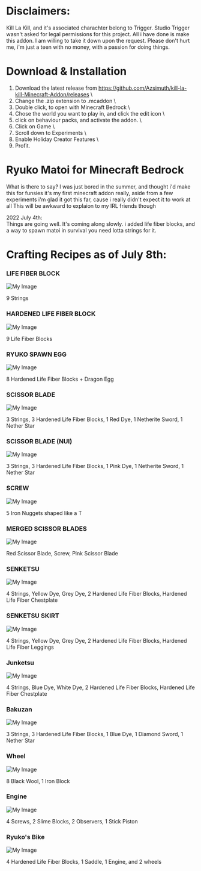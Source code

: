 # Disclaimers:

Kill La Kill, and it's associated charachter belong to Trigger. Studio Trigger wasn't asked for legal permissions for this project. All i have done is make this addon. 
I am willing to take it down upon the request.
Please don't hurt me, i'm just a teen with no money, with a passion for doing things.

# Download & Installation
1. Download the latest release from https://github.com/Azsimuth/kill-la-kill-Minecraft-Addon/releases \
2. Change the .zip extension to .mcaddon \
3. Double click, to open with Minecraft Bedrock \
4. Chose the world you want to play in, and click the edit icon \
5. click on behaviour packs, and activate the addon. \
6. Click on Game \
7. Scroll down to Experiments \
8. Enable Holiday Creator Features \
9. Profit.

# Ryuko Matoi for Minecraft Bedrock
What is there to say?
I was just bored in the summer, and thought i'd make this for funsies
it's my first minecraft addon really, aside from a few experiments
i'm glad it got this far, cause i really didn't expect it to work at all
This will be awkward to explaion to my IRL friends though

2022 July 4th:	
Things are going well.
It's coming along slowly.
i added life fiber blocks, and a way to spawn matoi in survival
you need lotta strings for it.

# Crafting Recipes as of July 8th:
### LIFE FIBER BLOCK

![My Image](crafting/craft_lifefiberblock.png)

9 Strings

### HARDENED LIFE FIBER BLOCK

![My Image](crafting/craft_hardenedlifefiber.png)

9 Life Fiber Blocks

### RYUKO SPAWN EGG

![My Image](crafting/craft_ryuko_egg.png)

8 Hardened Life Fiber Blocks + Dragon Egg

### SCISSOR BLADE

![My Image](crafting/craft_ryukosword.png)

3 Strings, 3 Hardened Life Fiber Blocks, 1 Red Dye, 1 Netherite Sword, 1 Nether Star

### SCISSOR BLADE (NUI)

![My Image](crafting/craft_nuisword.png)

3 Strings, 3 Hardened Life Fiber Blocks, 1 Pink Dye, 1 Netherite Sword, 1 Nether Star

### SCREW

![My Image](crafting/craft_screw.png)

5 Iron Nuggets shaped like a T

### MERGED SCISSOR BLADES

![My Image](crafting/craft_full_blades.png)

Red Scissor Blade, Screw, Pink Scissor Blade

### SENKETSU

![My Image](crafting/craft_senketsu_temp.png)

4 Strings, Yellow Dye, Grey Dye, 2 Hardened Life Fiber Blocks, Hardened Life Fiber Chestplate

### SENKETSU SKIRT

![My Image](crafting/craft_senketsu_skirt.png)

4 Strings, Yellow Dye, Grey Dye, 2 Hardened Life Fiber Blocks, Hardened Life Fiber Leggings

### Junketsu

![My Image](crafting/craft_junketsu.png)

4 Strings, Blue Dye, White Dye, 2 Hardened Life Fiber Blocks, Hardened Life Fiber Chestplate

### Bakuzan

![My Image](crafting/craft_bakuzan.png)

3 Strings, 3 Hardened Life Fiber Blocks, 1 Blue Dye, 1 Diamond Sword, 1 Nether Star

### Wheel

![My Image](crafting/craft_ryuko_wheel.png)

8 Black Wool, 1 Iron Block

### Engine

![My Image](crafting/craft_engine.png)

4 Screws, 2 Slime Blocks, 2 Observers, 1 Stick Piston

### Ryuko's Bike

![My Image](crafting/craft_ryuko_bike.png)

4 Hardened Life Fiber Blocks, 1 Saddle, 1 Engine, and 2 wheels
